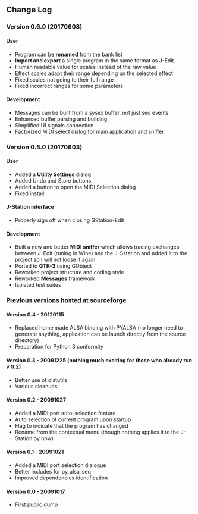 ## Change Log

### Version 0.6.0 (20170608)
#### User
- Program can be **renamed** from the bank list
- **Import and export** a single program in the same format as J-Edit.
- Human readable value for scales instead of the raw value
- Effect scales adapt their range depending on the selected effect
- Fixed scales not going to their full range
- Fixed incorrect ranges for some parameters

#### Development
- Messages can be built from a sysex buffer, not just seq events.
- Enhanced buffer parsing and building.
- Simplified UI signals connection
- Factorized MIDI select dialog for main application and sniffer


### Version 0.5.0 (20170603)
#### User
- Added a **Utility Settings** dialog
- Added Undo and Store buttons
- Added a button to open the MIDI Selection dialog
- Fixed install

#### J-Station interface
- Properly sign off when closing GStation-Edit

#### Development
- Built a new and better **MIDI sniffer** which allows tracing exchanges
between J-Edit (runing in Wine) and the J-Sstation and added it to the project
so I will not loose it again
- Ported to **GTK-3** using GObject
- Reworked project structure and coding style
- Reworked **Messages** framework
- Isolated test suites


### [Previous versions hosted at sourceforge](https://sourceforge.net/projects/gstation-edit/)
#### Version 0.4 - 20120115
- Replaced home made ALSA binding with PYALSA (no longer need to generate
anything, application can be launch directly from the source directory)
- Preparation for Python 3 conformity

#### Version 0.3 - 20091225 (nothing much exciting for those who already run v 0.2)
- Better use of distutils
- Various cleanups

#### Version 0.2 - 20091027
- Added a MIDI port auto-selection feature
- Auto selection of current program upon startup
- Flag to indicate that the program has changed
- Rename from the contextual menu (though nothing applies it to the J-Station
by now)

#### Version 0.1 - 20091021
- Added a MIDI port selection dialogue
- Better includes for py_alsa_seq
- Improved dependencies identification

#### Version 0.0 - 20091017
- First public dump
